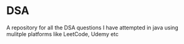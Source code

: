 # DSA
A repository for all the DSA questions I have attempted in java using mulitple platforms like LeetCode, Udemy etc
